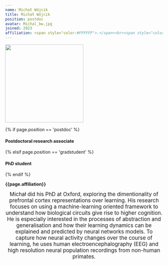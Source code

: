 ```yaml
---
name: Michał Wójcik
title: Michał Wójcik
position: postdoc
avatar: Michal_bw.jpg
joined: 2023
affiliation: <span style="color:#FFFFFF">.</span><br><span style="color:#FFFFFF">.</span>
---
```


<img width="250" src="{{site.baseurl}}/images/people/{{page.avatar}}" data-action="zoom">

 {% if page.position == 'postdoc' %}
<h4>Postdoctoral research associate</h4>
 {% elsif page.position == 'gradstudent' %}
<h4>PhD student</h4>
 {% endif %}

<b>{{page.affiliation}}</b>

<header class="masthead text-justify" style="font-size:120%">
Michał did his PhD at Oxford, exploring the dimentionality of prefrontal cortex representations over learning. His research focuses on using a machine-learning oriented framework to understand how biological circuits give rise to higher cognition. He is especially interested in the processes of abstraction and generalisation and how their learning dynamics can be explained and predicted by neural networks models. To capture how neural activity changes over the course of learning, he uses human electroencephalography (EEG) and high resolution neural population recordings from non-human primates.

</header>
<br><br>

